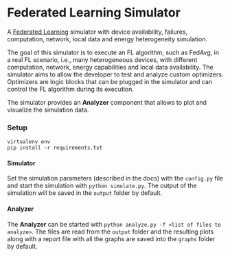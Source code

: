 # Federated Learning Simulator
A [Federated Learning](https://arxiv.org/abs/1602.05629) simulator with device availability, failures, computation, network, local data and energy heterogeneity simulation.

The goal of this simulator is to execute an FL algorithm, such as FedAvg, in a real FL scenario, i.e., many
heterogeneous devices, with different computation, network, energy capabilities and local data availability.
The simulator aims to allow the developer to test and analyze custom optimizers.
Optimizers are logic blocks that can be plugged in the simulator and can control the
FL algorithm during its execution.

The simulator provides an **Analyzer** component that allows to plot and visualize the simulation data.

### Setup
```
virtualenv env
pip install -r requirements.txt
```

#### Simulator
Set the simulation parameters (described in the docs) with the ```config.py``` file and start the simulation with
```python simulate.py```.  The output of the simulation will be saved in the ```output``` folder by default.

#### Analyzer
The **Analyzer** can be started with ```python analyze.py -f <list of files to analyze>```. The files are read from the 
```output``` folder and the resulting plots along with a report file with all the graphs
are saved into the ```graphs``` folder by default.
